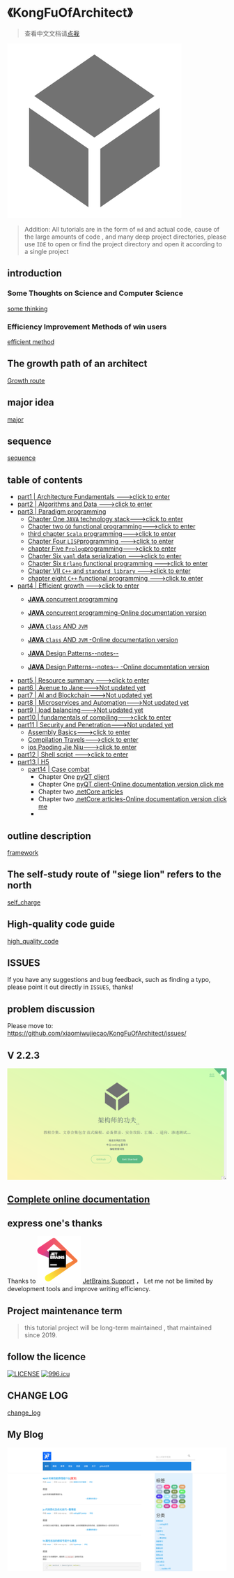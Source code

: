 
# 《KongFuOfArchitect》

>  查看中文文档请[点我](/README.md) 

![KongFuOfArchitect](/img/icon.svg)

> Addition: All tutorials are in the form of `md` and actual code,
> cause of the large amounts of code , and many deep project directories, please use `IDE` to open or find the project directory and open it according to a single project


## introduction

### Some Thoughts on **Science** and **Computer Science**

[some thinking](/thought.md)

### Efficiency Improvement Methods of win users 

[efficient method](/effective.md)

## The growth path of an architect

[Growth route](/path.md)

## major idea

[major](/major.md)

## sequence

[sequence](/sequence.md)

## table of contents

- [part1 | Architecture Fundamentals --->click to enter](/part1/README.md)
- [part2 | Algorithms and Data --->click to enter](/part2/README.md)
- [part3 | Paradigm programming](/part3/README.md)
  - [Chapter One `JAVA` technology stack--->click to enter](/part3/java/README.md)
  - [Chapter two `GO` functional programming--->click to enter](/part3/go/README.md)
  - [third chapter `Scala` programming--->click to enter](/part3/scala/README.md)
  - [Chapter Four `LISP`programming --->click to enter](/part3/lisp/README.md)
  - [chapter Five `Prolog`programming--->click to enter ](/part3/prolog/README.md)
  - [Chapter Six `yaml` data serialization --->click to enter ](/part3/yaml/README.md)
  - [Chapter Six `Erlang` functional programming --->click to enter ](/part3/erlang/README.md)
  - [Chapter VII `C++` and `standard library` --->click to enter ](/part3/c++_stl/README.md)
  - [chapter eight `C++` functional programming --->click to enter ](/part3/functionalProgramming/README.md)
- [part4 | Efficient growth --->click to enter](/part4/README.md)
    - [**JAVA** concurrent programming](/part4/java_concurrency/README.md)
    
    - [**JAVA** concurrent programming-Online documentation version](/part4/java_concurrency/README.md)
    
    - [**JAVA** `Class` AND `JVM`](/part4/java_class_jvm/README.md)
    
    - [**JAVA** `Class` AND `JVM` -Online documentation version](/part4/java_class_jvm/README.md)
    
    - [**JAVA** Design Patterns--notes-- ](/part4/java_designPattern/README.md)
    
    - [**JAVA** Design Patterns--notes-- -Online documentation version](/part4/java_designPattern/README.md)
- [part5 | Resource summary --->click to enter](/part5/README.md)
- [part6 | Avenue to Jane--->Not updated yet](/part6/README.md)
- [part7 | AI and Blockchain--->Not updated yet](/part7/README.md)
- [part8 | Microservices and Automation--->Not updated yet](/part8/README.md)
- [part9 | load balancing--->Not updated yet](/part9/README.md)
- [part10 | fundamentals of compiling--->click to enter](part10/README.md)
- [part11 | Security and Penetration--->Not updated yet](part11/README.md)
    - [Assembly Basics--->click to enter](https://github.com/xiaomiwujiecao/GAB)
    - [Compilation Travels--->click to enter](part11/assembly/README.md)
    - [ios Paoding Jie Niu--->click to enter](https://github.com/xiaomiwujiecao/iosKnife)
- [part12 | Shell script --->click to enter](https://github.com/xiaomiwujiecao/cleverShell)
- [part13 | H5](/part13/README.md)
  - [part14 | Case combat](/part14/README.md)
    - Chapter One [pyQT client](/part14/pyqt5/README.md)
    - Chapter One [pyQT client-Online documentation version click me](/part14/pyqt5/README.md)
    - Chapter two [.netCore articles](/part14/dotNetCore/README.md)
    - Chapter two [.netCore articles-Online documentation version click me](/part14/dotNetCore/README.md)
    - 
## outline description

[framework](/framework.md)

## The self-study route of "siege lion" refers to the north
 
[self_charge](/self_charge.md)


## High-quality code guide

[high_quality_code](/high_quality_code.md)
    

## ISSUES 

If you have any suggestions and bug feedback, such as finding a typo, please point it out directly in `ISSUES`, thanks!

## problem discussion 

Please move to: https://github.com/xiaomiwujiecao/KongFuOfArchitect/issues/


## V 2.2.3

![2.1-snap](img/snap.png)

## [Complete online documentation](https://xiaomiwujiecao.github.io/KongFuOfArchitect/)

## express one's thanks

Thanks to ![](img/jetbrains11.png)  [JetBrains Support](https://www.jetbrains.com/?from=KongFuOfArchitect) ， Let me not be limited by development tools and improve writing efficiency.

## Project maintenance term

> this tutorial project will be long-term maintained , that maintained since 2019.

## follow the licence

[![LICENSE](https://img.shields.io/badge/license-Anti%20996-blue.svg)](https://github.com/996icu/996.ICU/blob/master/LICENSE)
[![996.icu](https://img.shields.io/badge/link-996.icu-red.svg)](https://996.icu)

## CHANGE LOG

[change_log](change_log.md)


## My Blog

[![nodejs open source](img/ai_nodejs7.png)](https://tftp.top/)
